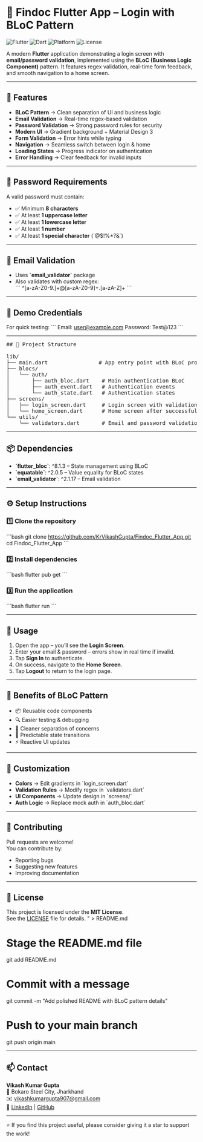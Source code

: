 # 📱 Findoc Flutter App – Login with BLoC Pattern

![Flutter](https://img.shields.io/badge/Flutter-3.x-blue?logo=flutter)
![Dart](https://img.shields.io/badge/Dart-3.x-blue?logo=dart)
![Platform](https://img.shields.io/badge/Platform-Android-green?logo=android)
![License](https://img.shields.io/badge/License-MIT-orange)

A modern **Flutter** application demonstrating a login screen with **email/password validation**, implemented using the **BLoC (Business Logic Component)** pattern. It features regex validation, real-time form feedback, and smooth navigation to a home screen.

---

## 🚀 Features

- **BLoC Pattern** → Clean separation of UI and business logic  
- **Email Validation** → Real-time regex-based validation  
- **Password Validation** → Strong password rules for security  
- **Modern UI** → Gradient background + Material Design 3  
- **Form Validation** → Error hints while typing  
- **Navigation** → Seamless switch between login & home  
- **Loading States** → Progress indicator on authentication  
- **Error Handling** → Clear feedback for invalid inputs  

---

## 🔑 Password Requirements

A valid password must contain:
- ✅ Minimum **8 characters**
- ✅ At least **1 uppercase letter**
- ✅ At least **1 lowercase letter**
- ✅ At least **1 number**
- ✅ At least **1 special character** (\`@$!%*?&\`)

---

## 📧 Email Validation

- Uses **\`email_validator\`** package  
- Also validates with custom regex:  
  \`\`\`
  ^[a-zA-Z0-9.]+@[a-zA-Z0-9]+\.[a-zA-Z]+
  \`\`\`

---

## 🧪 Demo Credentials

For quick testing:
\`\`\`
Email:    user@example.com
Password: Test@123
\`\`\`

---

<pre>
## 📂 Project Structure

lib/
├── main.dart                # App entry point with BLoC providers
├── blocs/
│   └── auth/
│       ├── auth_bloc.dart    # Main authentication BLoC
│       ├── auth_event.dart   # Authentication events
│       └── auth_state.dart   # Authentication states
├── screens/
│   ├── login_screen.dart     # Login screen with validation
│   └── home_screen.dart      # Home screen after successful login
└── utils/
    └── validators.dart       # Email and password validation utilities
</pre>

---

## 📦 Dependencies

- **\`flutter_bloc\`**: ^8.1.3 – State management using BLoC  
- **\`equatable\`**: ^2.0.5 – Value equality for BLoC states  
- **\`email_validator\`**: ^2.1.17 – Email validation  

---

## ⚙️ Setup Instructions

### 1️⃣ Clone the repository
\`\`\`bash
git clone https://github.com/KrVikashGupta/Findoc_Flutter_App.git
cd Findoc_Flutter_App
\`\`\`

### 2️⃣ Install dependencies
\`\`\`bash
flutter pub get
\`\`\`

### 3️⃣ Run the application
\`\`\`bash
flutter run
\`\`\`

---

## 📱 Usage

1. Open the app – you’ll see the **Login Screen**.  
2. Enter your email & password – errors show in real time if invalid.  
3. Tap **Sign In** to authenticate.  
4. On success, navigate to the **Home Screen**.  
5. Tap **Logout** to return to the login page.  

---

## 🎯 Benefits of BLoC Pattern

- 📦 Reusable code components  
- 🔍 Easier testing & debugging  
- 🧹 Cleaner separation of concerns  
- 🔄 Predictable state transitions  
- ⚡ Reactive UI updates  

---

## 🎨 Customization

- **Colors** → Edit gradients in \`login_screen.dart\`  
- **Validation Rules** → Modify regex in \`validators.dart\`  
- **UI Components** → Update design in \`screens/\`  
- **Auth Logic** → Replace mock auth in \`auth_bloc.dart\`  

---

## 🤝 Contributing

Pull requests are welcome!  
You can contribute by:
- Reporting bugs  
- Suggesting new features  
- Improving documentation  

---

## 📜 License

This project is licensed under the **MIT License**.  
See the [LICENSE](LICENSE) file for details.
" > README.md

# Stage the README.md file
git add README.md

# Commit with a message
git commit -m "Add polished README with BLoC pattern details"

# Push to your main branch
git push origin main

---

## 📫 Contact

**Vikash Kumar Gupta**  
📍 Bokaro Steel City, Jharkhand  
✉️ [vikashkumargupta907@gmail.com](mailto:vikashkumargupta907@gmail.com)  
🔗 [LinkedIn](https://linkedin.com/in/vikash1995) | [GitHub](https://github.com/KrVikashGupta)

---

⭐ If you find this project useful, please consider giving it a star to support the work!
